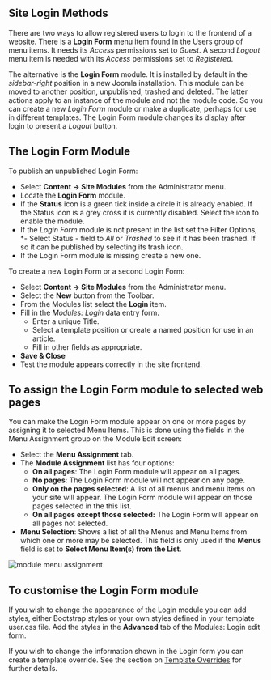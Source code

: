 <!-- Filename: Enabling_the_Login_Form_module / Display title: Login Form -->

## Site Login Methods

There are two ways to allow registered users to login to the frontend of a
website. There is a **Login Form** menu item found in the Users group of menu
items. It needs its *Access* permissions set to *Guest*. A second *Logout* menu
item is needed with its *Access* permissions set to *Registered*.

The alternative is the **Login Form** module. It is installed by default in the
*sidebar-right* position in a new Joomla installation. This module can be moved
to another position, unpublished, trashed and deleted. The latter actions
apply to an instance of the module and not the module code. So you can create
a new *Login Form* module or make a duplicate, perhaps for use in different
templates. The Login Form module changes its display after login to present
a *Logout* button.

## The Login Form Module

To publish an unpublished Login Form:

*  Select **Content → Site Modules** from the Administrator menu.
*  Locate the **Login Form** module.
*  If the **Status** icon is a green tick inside a circle it is already
enabled. If the Status icon is a grey cross it is currently disabled. Select
the icon to enable the module.
* If the *Login Form* module is not present in the list set the Filter Options,
*- Select Status - field to *All* or *Trashed* to see if it has been trashed.
If so it can be published by selecting its trash icon.
* If the Login Form module is missing create a new one.

To create a new Login Form or a second Login Form:

*  Select **Content → Site Modules** from the Administrator menu.
* Select the **New** button from the Toolbar.
* From the Modules list select the **Login** item.
* Fill in the *Modules: Login* data entry form.
  - Enter a unique Title.
  - Select a template position or create a named position for use in an article.
  - Fill in other fields as appropriate.
* **Save & Close**
* Test the module appears correctly in the site frontend.

## To assign the Login Form module to selected web pages

You can make the Login Form module appear on one or more pages by
assigning it to selected Menu Items. This is done using the fields in
the Menu Assignment group on the Module Edit screen:

- Select the **Menu Assignment** tab.
- The **Module Assignment** list has four options:
  - **On all pages**: The Login Form module will appear on all pages.
  - **No pages**: The Login Form module will not appear on any page.
  - **Only on the pages selected**: A list of all menus and menu items on your
  site will appear. The Login Form module will appear on those pages selected
  in the this list.
  - **On all pages except those selected:** The Login Form will appear on all
  pages not selected.
- **Menu Selection**: Shows a list of all the Menus and Menu Items from
  which one or more may be selected. This field is only used if the
  **Menus** field is set to **Select Menu Item(s) from the List**.

![module menu assignment](../../../en/images/modules/modules-login-menu-assignment.png)

## To customise the Login Form module

If you wish to change the appearance of the Login module you can add styles,
either Bootstrap styles or your own styles defined in your template user.css
file. Add the styles in the **Advanced** tab of the Modules: Login edit form.

If you wish to change the information shown in the Login form you can create
a template override. See the section on
[Template Overrides](jdocmanual?article=user/templates/template-overrides)
for further details.
